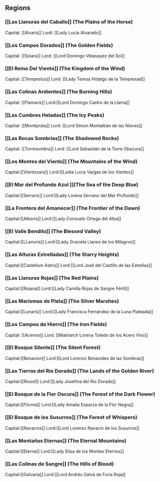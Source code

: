 ## Regions
### [[Las Llanuras del Caballo]] (The Plains of the Horse)
Capital: [[Alvaris]]
Lord: [[Lady Lucía Alvarado]]
### [[Los Campos Dorados]] (The Golden Fields)
Capital: [[Solara]]
Lord: [[Lord Domingo Vélasquez del Sol]]
### [[El Reino Del Viento]] (The Kingdom of the Wind)
Capital: [[Tempestus]]
Lord: [[Lady Teresa Hidalgo de la Tempestad]]
### [[Las Colinas Ardientes]] (The Burning Hills)
Capital: [[Flamaris]]
Lord:[[Lord Domingo Castro de la Llama]]
### [[Las Cumbres Heladas]] (The Icy Peaks)
Capital: [[Montiprata]]
Lord: [[Lord Símon Montalbán de las Nieves]]
### [[Las Rocas Sombrias]] (The Shadowed Rocks)
Capital: [[Torresombra]]
Lord: [[Lord Sebastián de la Torre Obscura]]
### [[Los Montes del Viento]] (The Mountains of the Wind)
Capital:[[Vientozara]]
Lord:[[Ladia Lucia Vargas de los Vientos]]
### [[El Mar del Profundo Azul ]](The Sea of the Deep Blue)
Capital:[[Serraris]]
Lord:[[Lady Lorena Serrano del Mar Profundo]]
 ### [[La Frontera del Amanecer]] (The Frontier of the Dawn)
Capital:[[Alboris]]
Lord:[[Lady Consuelo Ortega del Alba]]
### [[El Valle Bendito]] (The Blessed Valley)
Capital:[[LLanoria]]
Lord:[[Lady Graciela Llanes de los Milagros]]
### [[Las Alturas Estrelladas]] (The Starry Heights)
Capital:[[Castellum Astris]]
Lord:[[Lord José del Castillo de las Estrellas]]
### [[Las Llanuras Rojas]] (The Red Plains)
Capital:[[Rojana]]
Lord:[[Lady Camilla Rojas de Sangre Fértil]]
### [[Las Marismas de Plata]] (The Silver Marshes)
Capital:[[Lunaris]]
Lord:[[Lady Francisca Fernández de la Luna Plateada]]
### [[Los Campos de Hierro]] (The Iron Fields)
Capital: [[Acerivo]]
Lord: [[Matriarch Lorena Toledo de los Acero Vivo]]
### [[El Bosque Silente]] (The Silent Forest)
Capital:[[Benavion]]
Lord:[[Lord Lorenzo Benavides de las Sombras]]
### [[Las Tierras del Río Dorado]] (The Lands of the Golden River)
Capital:[[Riosol]]
Lord:[[Lady Josefina del Río Dorado]]
### [[El Bosque de la Flor Oscura]] (The Forest of the Dark Flower)
Capital:[[Flornia]]
Lord:[[Lady Amalia Esparza de la Flor Negra]]
### [[El Bosque de los Susurros]] (The Forest of Whispers)
Capital:[[Navarros]]
Lord:[[Lord Lorenzo Navarro de los Susurros]]
### [[Las Montañas Eternas]] (The Eternal Mountains)
Capital:[[Eterna]]
Lord:[[Lady Elisa de los Montes Eternos]]
### [[Las Colinas de Sangre]] (The Hills of Blood)
Capital:[[Galvaria]]
Lord:[[Lord Andrés Galvá de Furia Roja]]
